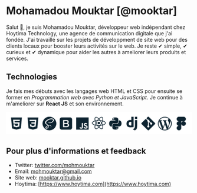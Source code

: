 # Mohamadou Mouktar [@mooktar]

Salut 👋, je suis Mohamadou Mouktar, développeur web indépendant chez Hoytima Technology, une agence de communication digitale que j'ai fondée. J'ai travaillé sur les projets de développment de site web pour des clients locaux pour booster leurs activités sur le web. Je reste ✔ simple, ✔ curieux et ✔ dynamique pour aider les autres à ameliorer leurs produits et services.



## Technologies

Je fais mes débuts avec les langages web HTML et CSS pour ensuite se former en *Programmation web avec Python et JavaScript*. Je continue à m'ameliorer sur **React JS** et son environnement.

![](technologies.png)



## Pour plus d'informations et feedback

- Twitter: [twitter.com/mohmouktar](https://www.twitter.com/mohmouktar)
- Email: [mohmouktar@gmail.com](mailto:mohmouktar@gmail.com)
- Site web: [mooktar.github.io](https://mooktar.github.io)
- Hoytima: [https://www.hoytima.com](https://www.hoytima.com)